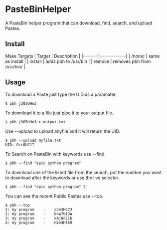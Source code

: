 # PasteBinHelper

A PasteBin helper program that can download, find, search, and upload Pastes.

## Install

Make Targets
| Target | Description |
|-------:|-------------|
| _(none)_ | same as install |
| install | adds pbh to /usr/bin |
| remove | removes pbh from /usr/bin/ |

## Usage

To download a Paste just type the UID as a paramater.
```
$ pbh j305UHn3
```

To download it to a file just pipe it to your output file.
```
$ pbh j305UHn3 > output.txt
```

Use --upload to upload anyfile and it will return the UID.
```
$ pbh --upload myfile.txt
UID: Gcr0UC1T
```

To Search on PasteBin with keywords use --find.
```
$ pbh --find "epic python program"
```

To download one of the listed file from the search, put the number you want to download after the keywords or use the live selector.
```
$ pbh --find "epic python program" 2
```

You can see the recent Public Pastes use --top.
```
$ pbh --top
1: my program    -    aJe3HC7J
2: my program    -    Nha7bI3A
3: my program    -    kAj6nE1b
4: my program    -    Hie4Hfk9
```
